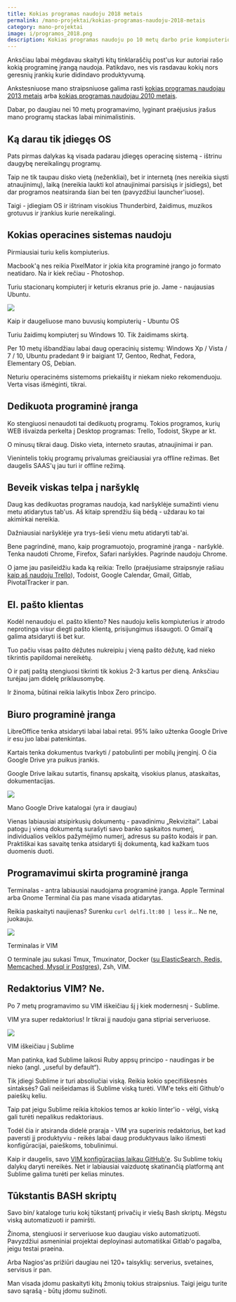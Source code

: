 ```yaml
---
title: Kokias programas naudoju 2018 metais
permalink: /mano-projektai/kokias-programas-naudoju-2018-metais
category: mano-projektai
image: i/programos_2018.png
description: Kokias programas naudoju po 10 metų darbo prie kompiuterio? Kaip pasikeitė stackas nuo ankstesnių metų?
---
```


Anksčiau labai mėgdavau skaityti kitų tinklaraščių post'us kur autoriai rašo kokią programinę įrangą naudoja. Patikdavo, nes vis rasdavau kokių nors geresnių įrankių kurie didindavo produktyvumą.

Ankstesniuose mano straipsniuose galima rasti [kokias programas naudojau 2013 metais](/mano-projektai/kokias-programas-naudoju-2013-m) arba [kokias programas naudojau 2010 metais](/mano-projektai/kokias-programas-naudoju).

Dabar, po daugiau nei 10 metų programavimo, lyginant praėjusius įrašus mano programų stackas labai minimalistinis.

## Ką darau tik įdiegęs OS

Pats pirmas dalykas ką visada padarau įdiegęs operacinę sistemą - ištrinu daugybę nereikalingų programų.

Taip ne tik taupau disko vietą (neženkliai), bet ir internetą (nes nereikia siųsti atnaujinimų), laiką (nereikia laukti kol atnaujinimai parsisiųs ir įsidiegs), bet dar programos neatsiranda šian bei ten (pavyzdžiui launcher'iuose).

Taigi - įdiegiam OS ir ištrinam visokius Thunderbird, žaidimus, muzikos grotuvus ir įrankius kurie nereikalingi.

## Kokias operacines sistemas naudoju

Pirmiausiai turiu kelis kompiuterius.

Macbook'ą nes reikia PixelMator ir jokia kita programinė įrango jo formato neatidaro. Na ir kiek rečiau - Photoshop.

Turiu stacionarų kompiuterį ir keturis ekranus prie jo. Jame - naujausias Ubuntu.

<p class="text-center">
    <img src="/i/ubuntu.png" class="img-fluid" style="max-width: 100%" />
</p>
<p class="text-muted text-center small">Kaip ir daugeliuose mano buvusių kompiuterių - Ubuntu OS</p>

Turiu žaidimų kompiuterį su Windows 10. Tik žaidimams skirtą.

Per 10 metų išbandžiau labai daug operacinių sistemų: Windows Xp / Vista / 7 / 10, Ubuntu pradedant 9 ir baigiant 17, Gentoo, Redhat, Fedora, Elementary OS, Debian.

Neturiu operacinėms sistemoms priekaištų ir niekam nieko rekomenduoju. Verta visas išmėginti, tikrai.

## Dedikuota programinė įranga

Ko stengiuosi nenaudoti tai dedikuotų programų. Tokios programos, kurių WEB išvaizda perkelta į Desktop programas: Trello, Todoist, Skype ar kt.

O minusų tikrai daug. Disko vieta, interneto srautas, atnaujinimai ir pan.

Vienintelis tokių programų privalumas greičiausiai yra offline režimas. Bet daugelis SAAS'ų jau turi ir offline režimą.

## Beveik viskas telpa į naršyklę

Daug kas dedikuotas programas naudoja, kad naršyklėje sumažinti vienu metu atidarytus tab'us. Aš kitaip sprendžiu šią bėdą - uždarau ko tai akimirkai nereikia.

Dažniausiai naršyklėje yra trys-šeši vienu metu atidaryti tab'ai.

Bene pagrindinė, mano, kaip programuotojo, programinė įranga - naršyklė. Tenka naudoti Chrome, Firefox, Safari naršykles. Pagrinde naudoju Chrome.

O jame jau pasileidžiu kada ką reikia: Trello (praėjusiame straipsnyje rašiau [kaip aš naudoju Trello](/mano-projektai/praktiskai-patogi-darbo-eiga-su-trello)), Todoist, Google Calendar, Gmail, Gitlab, PivotalTracker ir pan.

## El. pašto klientas

Kodėl nenaudoju el. pašto kliento? Nes naudoju kelis kompiuterius ir atrodo neprotinga visur diegti pašto klientą, prisijungimus išsaugoti. O Gmail'ą galima atsidaryti iš bet kur.

Tuo pačiu visas pašto dėžutes nukreipiu į vieną pašto dėžutę, kad nieko tikrintis papildomai nereikėtų.

O ir patį paštą stengiuosi tikrinti tik kokius 2-3 kartus per dieną. Anksčiau turėjau jam didelę priklausomybę.

Ir žinoma, būtinai reikia laikytis Inbox Zero principo.

## Biuro programinė įranga

LibreOffice tenka atsidaryti labai labai retai. 95% laiko užtenka Google Drive ir esu juo labai patenkintas.

Kartais tenka dokumentus tvarkyti / patobulinti per mobilų įrenginį. O čia Google Drive yra puikus įrankis.

Google Drive laikau sutartis, finansų apskaitą, visokius planus, ataskaitas, dokumentacijas.

<p class="text-center">
    <img src="/i/drive_katalogai.png" class="img-fluid" style="max-width: 100%" />
</p>
<p class="text-muted text-center small">Mano Google Drive katalogai (yra ir daugiau)</p>

Vienas labiausiai atsipirkusių dokumentų - pavadinimu „Rekvizitai“. Labai patogu į vieną dokumentą surašyti savo banko sąskaitos numerį, individualios veiklos pažymėjimo numerį, adresus su pašto kodais ir pan. Praktiškai kas savaitę tenka atsidaryti šį dokumentą, kad kažkam tuos duomenis duoti.

## Programavimui skirta programinė įranga

Terminalas - antra labiausiai naudojama programinė įranga. Apple Terminal arba Gnome Terminal čia pas mane visada atidarytas.

Reikia paskaityti naujienas? Surenku `curl delfi.lt:80 | less` ir... Ne ne, juokauju.

<p class="text-center">
    <img src="/i/terminalas.png" class="img-fluid" style="max-width: 100%" />
</p>
<p class="text-muted text-center small">Terminalas ir VIM</p>

O terminale jau sukasi Tmux, Tmuxinator, Docker ([su ElasticSearch, Redis, Memcached, Mysql ir Postgres](https://github.com/ReekenX/docker-for-webdevs)), Zsh, VIM.

## Redaktorius VIM? Ne.

Po 7 metų programavimo su VIM iškeičiau šį į kiek modernesnį - Sublime.

VIM yra super redaktorius! Ir tikrai jį naudoju gana stipriai serveriuose.

<p class="text-center">
    <img src="/i/sublime.png" class="img-fluid" style="max-width: 100%" />
</p>
<p class="text-muted text-center small">VIM iškeičiau į Sublime</p>

Man patinka, kad Sublime laikosi Ruby appsų principo - naudingas ir be nieko (angl. „useful by default“).

Tik įdiegi Sublime ir turi absoliučiai viską. Reikia kokio specifiškesnės sintaksės? Gali neišeidamas iš Sublime viską turėti. VIM'e teks eiti Github'o paieškų keliu.

Taip pat jeigu Sublime reikia kitokios temos ar kokio linter'io - vėlgi, viską gali turėti nepalikus redaktoriaus.

Todėl čia ir atsiranda didelė praraja - VIM yra superinis redaktorius, bet kad paversti jį produktyviu - reikės labai daug produktyvaus laiko išmesti konfigūracijai, paieškoms, tobulinimui.

Kaip ir daugelis, savo [VIM konfigūracijas laikau GitHub'e](https://github.com/ReekenX/dotfiles). Su Sublime tokių dalykų daryti nereikės. Net ir labiausiai vaizduotę skatinančią platformą ant Sublime galima turėti per kelias minutes.

## Tūkstantis BASH skriptų

Savo bin/ kataloge turiu kokį tūkstantį privačių ir viešų Bash skriptų. Mėgstu viską automatizuoti ir pamiršti.

Žinoma, stengiuosi ir serveriuose kuo daugiau visko automatizuoti. Pavyzdžiui asmeniniai projektai deployinasi automatiškai Gitlab'o pagalba, jeigu testai praeina.

Arba Nagios'as prižiūri daugiau nei 120+ taisyklių: serverius, svetaines, servisus ir pan.

Man visada įdomu paskaityti kitų žmonių tokius straipsnius. Taigi jeigu turite savo sąrašą - būtų įdomu sužinoti.
